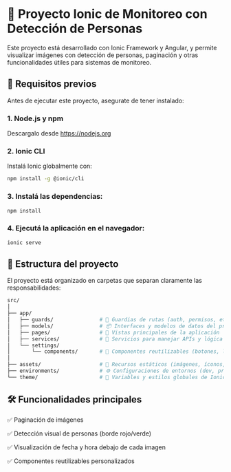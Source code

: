 # 📱 Proyecto Ionic de Monitoreo con Detección de Personas
Este proyecto está desarrollado con Ionic Framework y Angular, y permite visualizar imágenes con detección de personas, paginación y otras funcionalidades útiles para sistemas de monitoreo.

## 🚀 Requisitos previos
Antes de ejecutar este proyecto, asegurate de tener instalado:

### 1. Node.js y npm
Descargalo desde https://nodejs.org

### 2. Ionic CLI
Instalá Ionic globalmente con:

```bash
npm install -g @ionic/cli
```

### 3. Instalá las dependencias:

```bash
npm install
```

### 4. Ejecutá la aplicación en el navegador:

```bash
ionic serve
```

## 📁 Estructura del proyecto
El proyecto está organizado en carpetas que separan claramente las responsabilidades:

```bash
src/
│
├── app/
│   ├── guards/               # 🚧 Guardias de rutas (auth, permisos, etc.)
│   ├── models/               # 📦 Interfaces y modelos de datos del proyecto
│   ├── pages/                # 📄 Vistas principales de la aplicación
│   ├── services/             # 🔌 Servicios para manejar APIs y lógica de negocio
│   └── settings/
│       └── components/       # 🧩 Componentes reutilizables (botones, listas, etc.)
│
├── assets/                   # 🎨 Recursos estáticos (imágenes, íconos, etc.)
├── environments/             # ⚙️ Configuraciones de entornos (dev, prod)
└── theme/                    # 🎨 Variables y estilos globales de Ionic
```

## 🛠️ Funcionalidades principales
✅ Paginación de imágenes

✅ Detección visual de personas (borde rojo/verde)

✅ Visualización de fecha y hora debajo de cada imagen

✅ Componentes reutilizables personalizados
